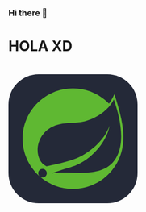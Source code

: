 ### Hi there 👋

<h1>HOLA XD<h1>
<svg xmlns="http://www.w3.org/2000/svg" width="256" height="256" fill="none" viewBox="0 0 256 256"><rect width="256" height="256" fill="#242938" rx="60"/><path fill="#5FB832" d="M209.545 171.821C184.93 204.618 132.347 193.547 98.6353 195.139C98.6353 195.139 92.6673 195.471 86.6563 196.461C86.6563 196.461 88.9292 195.491 91.8279 194.492C115.506 186.304 126.695 184.659 141.082 177.269C168.114 163.421 195.018 133.259 200.492 101.925C190.202 132.061 158.909 157.998 130.415 168.53C110.911 175.727 75.6419 182.731 75.6368 182.734C75.6533 182.759 74.2312 181.996 74.2113 181.979C50.2253 170.309 49.5332 118.359 93.0965 101.613C112.197 94.2661 130.466 98.3015 151.114 93.387C173.136 88.151 198.642 71.644 209.009 50.063C220.631 84.5351 234.592 138.467 209.545 171.821V171.821ZM209.973 39.3809C207.043 46.343 203.466 52.6167 199.344 58.2281C181.197 39.6038 155.868 27.9999 127.871 27.9999C72.7989 27.9999 28 72.8039 28 127.866C28 156.731 40.3209 182.764 59.9644 201.012L62.1514 202.949C58.4993 199.971 57.9377 194.608 60.8977 190.952C63.8759 187.295 69.2444 186.728 72.8983 189.69C76.562 192.658 77.1202 198.035 74.1538 201.697C71.1984 205.361 65.8202 205.914 62.1614 202.958L63.6497 204.276C81.0254 218.906 103.424 227.743 127.871 227.743C180.511 227.743 223.736 186.778 227.436 135.073C230.176 109.757 222.699 77.6106 209.973 39.3809Z"/></svg>

